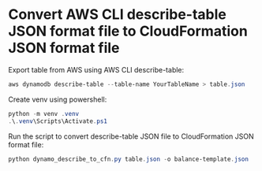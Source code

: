 # Convert AWS CLI describe-table JSON format file to CloudFormation JSON format file

Export table from AWS using AWS CLI describe-table:
```powershell
aws dynamodb describe-table --table-name YourTableName > table.json
```

Create venv using powershell:
```powershell
python -m venv .venv
.\.venv\Scripts\Activate.ps1

```

Run the script to convert describe-table JSON file to CloudFormation JSON format file:
```powershell
python dynamo_describe_to_cfn.py table.json -o balance-template.json
```
